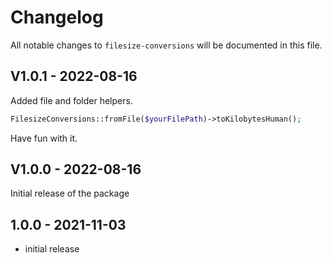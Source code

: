 # Changelog

All notable changes to `filesize-conversions` will be documented in this file.

## V1.0.1 - 2022-08-16

Added file and folder helpers.

```php
FilesizeConversions::fromFile($yourFilePath)->toKilobytesHuman();

```
Have fun with it.

## V1.0.0 - 2022-08-16

Initial release of the package

## 1.0.0 - 2021-11-03

- initial release
